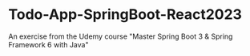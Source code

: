 # Todo-App-SpringBoot-React2023
An exercise from the Udemy course "Master Spring Boot 3 &amp; Spring Framework 6 with Java"
